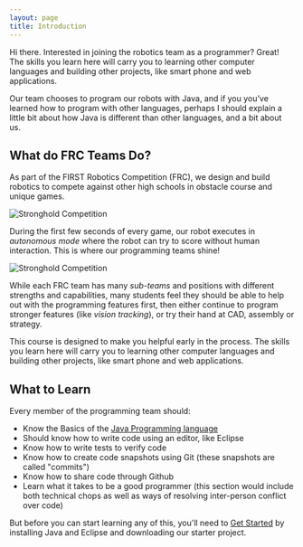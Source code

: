 ```yaml
---
layout: page
title: Introduction
---
```

Hi there. Interested in joining the robotics team as a programmer?
Great! The skills you learn here will carry you to learning other
computer languages and building other projects, like smart phone and
web applications.

Our team chooses to program our robots with Java, and if you you’ve
learned how to program with other languages, perhaps I should explain
a little bit about how Java is different than other languages, and a
bit about us.

What do FRC Teams Do?
---------------------
As part of the FIRST Robotics Competition (FRC), we design and build
robotics to compete against other high schools in obstacle course and
unique games.

![Stronghold Competition](../public/images/stronghold-competition.jpg)

During the first few seconds of every game, our robot executes in
*autonomous mode* where the robot can try to score without human
interaction. This is where our programming teams shine!

![Stronghold Competition](../public/images/stronghold-competition.jpg)

While each FRC team has many *sub-teams* and positions with different
strengths and capabilities, many students feel they should be able to
help out with the programming features first, then either continue to
program stronger features (like *vision tracking*), or try their hand
at CAD, assembly or strategy.

This course is designed to make you helpful early in the process.
The skills you learn here will carry you to learning other computer
languages and building other projects, like smart phone and web
applications.

What to Learn
-------------

Every member of the programming team should:

 * Know the Basics of the [Java Programming language][020]
 * Should know how to write code using an editor, like Eclipse
 * Know how to write tests to verify code
 * Know how to create code snapshots using Git (these snapshots are called "commits")
 * Know how to share code through Github
 * Learn what it takes to be a good programmer (this section would include both technical chops as well as ways of resolving inter-person conflict over code)

But before you can start learning any of this, you'll need
to [Get Started][010] by installing Java and Eclipse and downloading
our starter project.

  [020]: ../020-java-basics-1
  [010]: ../010-getting-started
